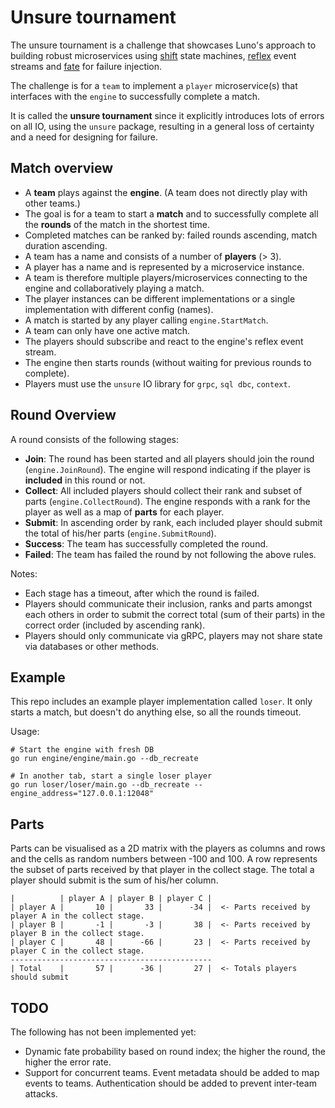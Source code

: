 # Unsure tournament

The unsure tournament is a challenge that showcases Luno's approach to building robust microservices using [shift](https://github.com/luno/shift) state machines, [reflex](https://github.com/luno/reflex) event streams and [fate](https://github.com/luno/fate) for failure injection.

The challenge is for a `team` to implement a `player` microservice(s) that interfaces with the `engine` to successfully complete a match.

It is called the **unsure tournament** since it explicitly introduces lots of errors on all IO, using the `unsure` package, resulting in a general loss of certainty and a need for designing for failure.

## Match overview

- A **team** plays against the **engine**. (A team does not directly play with other teams.)
- The goal is for a team to start a **match** and to successfully complete all the **rounds** of the match in the shortest time.
- Completed matches can be ranked by: failed rounds ascending, match duration ascending.
- A team has a name and consists of a number of **players** (> 3).
- A player has a name and is represented by a microservice instance. 
- A team is therefore multiple players/microservices connecting to the engine and collaboratively playing a match.
- The player instances can be different implementations or a single implementation with different config (names).
- A match is started by any player calling `engine.StartMatch`.
- A team can only have one active match.
- The players should subscribe and react to the engine's reflex event stream.
- The engine then starts rounds (without waiting for previous rounds to complete).
- Players must use the `unsure` IO library for `grpc`, `sql dbc`, `context`.

## Round Overview

A round consists of the following stages:
- **Join**: The round has been started and all players should join the round (`engine.JoinRound`). The engine will respond indicating if the player is **included** in this round or not.
- **Collect**: All included players should collect their rank and subset of parts (`engine.CollectRound`). The engine responds with a rank for the player as well as a map of **parts** for each player.
- **Submit**: In ascending order by rank, each included player should submit the total of his/her parts (`engine.SubmitRound`).
- **Success**: The team has successfully completed the round.
- **Failed**: The team has failed the round by not following the above rules.

Notes:
- Each stage has a timeout, after which the round is failed.
- Players should communicate their inclusion, ranks and parts amongst each others in order to submit the correct total (sum of their parts) in the correct order (included by ascending rank).
- Players should only communicate via gRPC, players may not share state via databases or other methods.

## Example

This repo includes an example player implementation called `loser`. It only starts a match, but doesn't do anything else, so all the rounds timeout.

Usage:
```
# Start the engine with fresh DB
go run engine/engine/main.go --db_recreate

# In another tab, start a single loser player
go run loser/loser/main.go --db_recreate --engine_address="127.0.0.1:12048"
```

## Parts

Parts can be visualised as a 2D matrix with the players as columns and rows and the cells as random numbers between -100 and 100. A row represents the subset of parts received by that player in the collect stage. The total a player should submit is the sum of his/her column.
```
|          | player A | player B | player C | 
| player A |       10 |       33 |      -34 |  <- Parts received by player A in the collect stage.
| player B |       -1 |       -3 |       38 |  <- Parts received by player B in the collect stage.
| player C |       48 |      -66 |       23 |  <- Parts received by player C in the collect stage.
---------------------------------------------
| Total    |       57 |      -36 |       27 |  <- Totals players should submit
```


## TODO

The following has not been implemented yet:
 - Dynamic fate probability based on round index; the higher the round, the higher the error rate.
 - Support for concurrent teams. Event metadata should be added to map events to teams. Authentication should be added to prevent inter-team attacks.